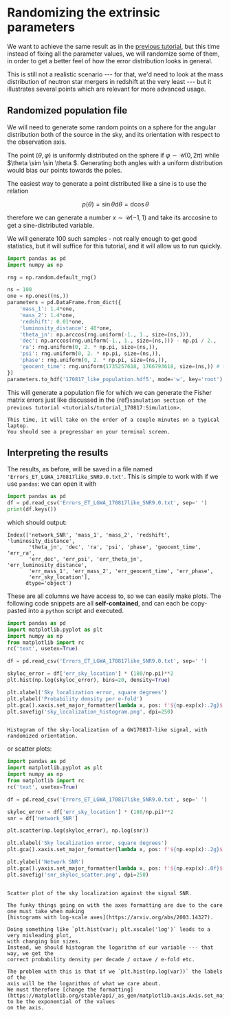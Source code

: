 # Randomizing the extrinsic parameters

We want to achieve the same result as in the [previous tutorial](tutorial_170817.md),
but this time instead of fixing all the parameter values, we will randomize some of them,
in order to get a better feel of how the error distribution looks in general.

This is still not a realistic scenario --- for that, we'd need to look at the 
mass distribution of neutron star mergers in redshift at the very least ---
but it illustrates several points which are relevant for more advanced usage.

## Randomized population file

We will need to generate some random points on a sphere for the angular distribution
both of the source in the sky, and its orientation with respect to the observation axis.

The point $(\theta, \varphi)$ is uniformly distributed on the sphere if 
$\varphi \sim \mathcal{U}(0, 2 \pi )$ while $\theta \sim \sin \theta $.
Generating both angles with a uniform distribution would bias our points towards the poles.

The easiest way to generate a point distributed like a sine is to use the relation

$$ p(\theta ) = \sin \theta \mathrm{d} \theta = \mathrm{d}\cos \theta 
$$

therefore we can generate a number $x \sim \mathcal{U}(-1, 1)$ and take its arccosine
to get a sine-distributed variable.

We will generate 100 such samples - not really enough to get good statistics, but 
it will suffice for this tutorial, and it will allow us to run quickly.

```python
import pandas as pd
import numpy as np

rng = np.random.default_rng()

ns = 100
one = np.ones((ns,))
parameters = pd.DataFrame.from_dict({
    'mass_1': 1.4*one, 
    'mass_2': 1.4*one, 
    'redshift': 0.01*one,
    'luminosity_distance': 40*one,
    'theta_jn': np.arccos(rng.uniform(-1., 1., size=(ns,))),
    'dec': np.arccos(rng.uniform(-1., 1., size=(ns,))) - np.pi / 2.,
    'ra': rng.uniform(0, 2. * np.pi, size=(ns,)),
    'psi': rng.uniform(0, 2. * np.pi, size=(ns,)),
    'phase': rng.uniform(0, 2. * np.pi, size=(ns,)),
    'geocent_time': rng.uniform(1735257618, 1766793618, size=(ns,)) # full year 2035
})
parameters.to_hdf('170817_like_population.hdf5', mode='w', key='root')
```

This will generate a population file for which we can generate the 
Fisher matrix errors just like discussed in the 
{ref}`simulation section of the previous tutorial <tutorials/tutorial_170817:Simulation>`.

```{note}
This time, it will take on the order of a couple minutes on a typical laptop.
You should see a progressbar on your terminal screen.
```

## Interpreting the results

The results, as before, will be saved in a file named `'Errors_ET_LGWA_170817like_SNR9.0.txt'`.
This is simple to work with if we use `pandas`:
we can open it with 

```python
import pandas as pd
df = pd.read_csv('Errors_ET_LGWA_170817like_SNR9.0.txt', sep=' ')
print(df.keys())
```

which should output:

```
Index(['network_SNR', 'mass_1', 'mass_2', 'redshift', 'luminosity_distance',
       'theta_jn', 'dec', 'ra', 'psi', 'phase', 'geocent_time', 'err_ra',
       'err_dec', 'err_psi', 'err_theta_jn', 'err_luminosity_distance',
       'err_mass_1', 'err_mass_2', 'err_geocent_time', 'err_phase',
       'err_sky_location'],
      dtype='object')
```

These are all columns we have access to, so we can easily make plots. 
The following code snippets are all __self-contained__, and can each be copy-pasted
into a `python` script and executed.

```python
import pandas as pd
import matplotlib.pyplot as plt
import numpy as np
from matplotlib import rc
rc('text', usetex=True)

df = pd.read_csv('Errors_ET_LGWA_170817like_SNR9.0.txt', sep=' ')

skyloc_error = df['err_sky_location'] * (180/np.pi)**2
plt.hist(np.log(skyloc_error), bins=20, density=True)

plt.xlabel('Sky localization error, square degrees')
plt.ylabel('Probability density per e-fold')
plt.gca().xaxis.set_major_formatter(lambda x, pos: f'${np.exp(x):.2g}$')
plt.savefig('sky_localization_histogram.png', dpi=250)
```

```{figure} ../figures/sky_localization_histogram.png

Histogram of the sky-localization of a GW170817-like signal, with randomized orientation.
```

or scatter plots:

```python
import pandas as pd
import matplotlib.pyplot as plt
import numpy as np
from matplotlib import rc
rc('text', usetex=True)

df = pd.read_csv('Errors_ET_LGWA_170817like_SNR9.0.txt', sep=' ')

skyloc_error = df['err_sky_location'] * (180/np.pi)**2
snr = df['network_SNR']

plt.scatter(np.log(skyloc_error), np.log(snr))

plt.xlabel('Sky localization error, square degrees')
plt.gca().xaxis.set_major_formatter(lambda x, pos: f'${np.exp(x):.2g}$')

plt.ylabel('Network SNR')
plt.gca().yaxis.set_major_formatter(lambda x, pos: f'${np.exp(x):.0f}$')
plt.savefig('snr_skyloc_scatter.png', dpi=250)
```

```{figure} ../figures/snr_skyloc_scatter.png

Scatter plot of the sky localization against the signal SNR.
```

```{note}
The funky things going on with the axes formatting are due to the care one must take when making
[histograms with log-scale axes](https://arxiv.org/abs/2003.14327). 

Doing something like `plt.hist(var); plt.xscale('log')` leads to a very misleading plot,
with changing bin sizes.
Instead, we should histogram the logarithm of our variable --- that way, we get the
correct probability density per decade / octave / e-fold etc.

The problem with this is that if we `plt.hist(np.log(var))` the labels of the 
axis will be the logarithms of what we care about.
We must therefore [change the formatting](https://matplotlib.org/stable/api/_as_gen/matplotlib.axis.Axis.set_major_formatter.html) to be the exponential of the values
on the axis.
```
